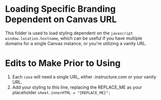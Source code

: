 # Loading Specific Branding Dependent on Canvas URL

This folder is used to load styling dependent on the ```javascript window.location.hostname```, which can be useful if you have multiple domains for a single Canvas instance, or you're utilizing a vanity URL.

# Edits to Make Prior to Using

1. Each `case` will need a single URL, either <DOMAIN>.instructure.com or your vanity URL.
2. Add your styling to this line, replacing the REPLACE_ME as your placeholder `sheet.innerHTML = "{REPLACE_ME}";`
